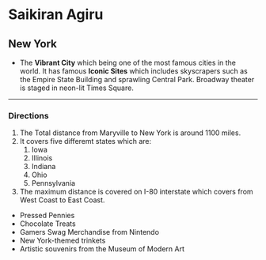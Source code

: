 # Saikiran Agiru

## New York

- The **Vibrant City** which being one of the most famous cities in the world. It has famous **Iconic Sites** which includes skyscrapers such as the Empire State Building and sprawling Central Park. Broadway theater is staged in neon-lit Times Square.

---


### Directions

1. The Total distance from Maryville to New York is around 1100 miles.
2. It covers five differemt states which are:
    1. Iowa
    2. Illinois
    3. Indiana
    4. Ohio
    5. Pennsylvania
3. The maximum distance is covered on I-80 interstate which covers from West Coast to East Coast.

- Pressed Pennies
- Chocolate Treats
- Gamers Swag Merchandise from Nintendo
- New York-themed trinkets
- Artistic souvenirs from the Museum of Modern Art

